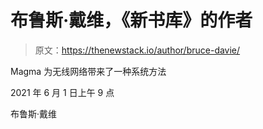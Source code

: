 # 布鲁斯·戴维，《新书库》的作者

> 原文：<https://thenewstack.io/author/bruce-davie/>

Magma 为无线网络带来了一种系统方法

2021 年 6 月 1 日上午 9 点

布鲁斯·戴维